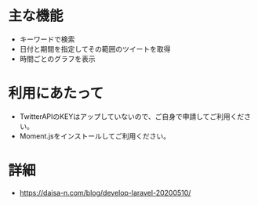 # 主な機能
* キーワードで検索
* 日付と期間を指定してその範囲のツイートを取得
* 時間ごとのグラフを表示

# 利用にあたって 
* TwitterAPIのKEYはアップしていないので、ご自身で申請してご利用ください。
* Moment.jsをインストールしてご利用ください。

# 詳細
* https://daisa-n.com/blog/develop-laravel-20200510/
